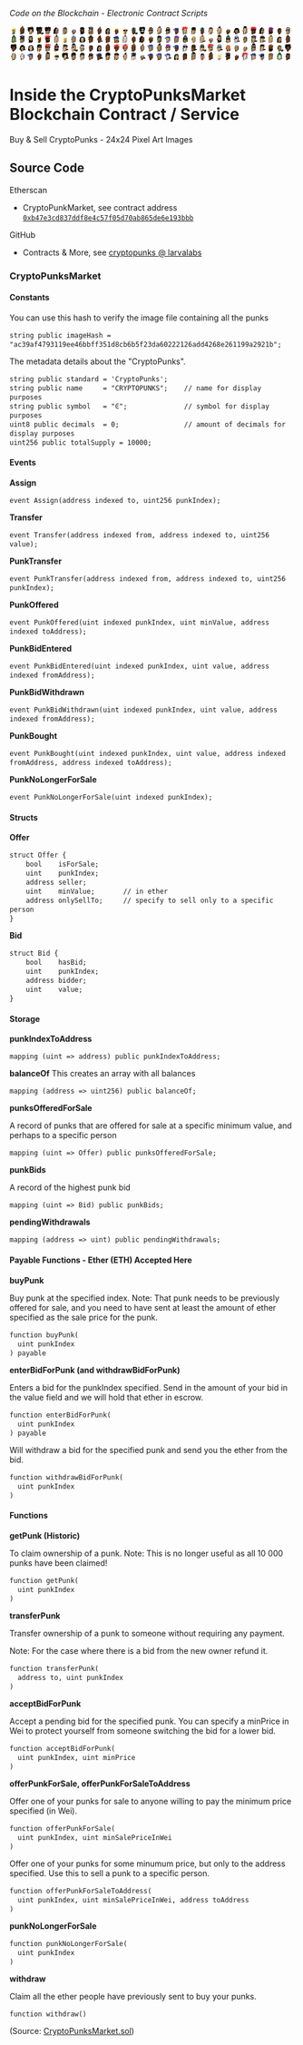 _Code on the Blockchain - Electronic Contract Scripts_

![](../i/punks-banner.png)

# Inside the CryptoPunksMarket Blockchain Contract / Service

Buy & Sell CryptoPunks - 24x24 Pixel Art Images




## Source Code

Etherscan

- CryptoPunkMarket, see contract address [`0xb47e3cd837ddf8e4c57f05d70ab865de6e193bbb`](https://etherscan.io/address/0xb47e3cd837ddf8e4c57f05d70ab865de6e193bbb#code)


GitHub

- Contracts & More, see [cryptopunks @ larvalabs](https://github.com/larvalabs/cryptopunks)




### CryptoPunksMarket

#### Constants

You can use this hash to verify the image file containing all the punks

``` solidity
string public imageHash = "ac39af4793119ee46bbff351d8cb6b5f23da60222126add4268e261199a2921b";
```

The metadata details about the "CryptoPunks".

``` solidity
string public standard = 'CryptoPunks';
string public name     = "CRYPTOPUNKS";    // name for display purposes
string public symbol   = "Ͼ";              // symbol for display purposes
uint8 public decimals  = 0;                // amount of decimals for display purposes
uint256 public totalSupply = 10000;
```

#### Events

**Assign**

``` solidity
event Assign(address indexed to, uint256 punkIndex);
```

**Transfer**

``` solidity
event Transfer(address indexed from, address indexed to, uint256 value);
```

**PunkTransfer**

``` solidity
event PunkTransfer(address indexed from, address indexed to, uint256 punkIndex);
```
**PunkOffered**

``` solidity
event PunkOffered(uint indexed punkIndex, uint minValue, address indexed toAddress);
```
**PunkBidEntered**
``` solidity
event PunkBidEntered(uint indexed punkIndex, uint value, address indexed fromAddress);
```
**PunkBidWithdrawn**
``` solidity
event PunkBidWithdrawn(uint indexed punkIndex, uint value, address indexed fromAddress);
```
**PunkBought**
``` solidity
event PunkBought(uint indexed punkIndex, uint value, address indexed fromAddress, address indexed toAddress);
```
**PunkNoLongerForSale**
``` solidity
event PunkNoLongerForSale(uint indexed punkIndex);
```


#### Structs

**Offer**

``` solidity
struct Offer {
    bool    isForSale;
    uint    punkIndex;
    address seller;
    uint    minValue;       // in ether
    address onlySellTo;     // specify to sell only to a specific person
}
```

**Bid**

``` solidity
struct Bid {
    bool    hasBid;
    uint    punkIndex;
    address bidder;
    uint    value;
}
```


#### Storage

**punkIndexToAddress**
``` solidity
mapping (uint => address) public punkIndexToAddress;
```

**balanceOf**
This creates an array with all balances
``` solidity
mapping (address => uint256) public balanceOf;
```

**punksOfferedForSale**

 A record of punks that are offered for sale at a specific minimum value, and perhaps to a specific person

``` solidity
mapping (uint => Offer) public punksOfferedForSale;
```

**punkBids**

A record of the highest punk bid
``` solidity
mapping (uint => Bid) public punkBids;
```

**pendingWithdrawals**

``` solidity
mapping (address => uint) public pendingWithdrawals;
```



#### Payable Functions  - Ether (ETH) Accepted Here

**buyPunk**

Buy punk at the specified index.
Note: That punk needs to be previously offered for sale,
and you need to have sent at least the amount of ether specified
as the sale price for the punk.

``` solidity
function buyPunk(
  uint punkIndex
) payable
```

**enterBidForPunk  (and withdrawBidForPunk)**

Enters a bid for the punkIndex specified.
Send in the amount of your bid in the value field and we will hold that ether in escrow.

``` solidity
function enterBidForPunk(
  uint punkIndex
) payable
```

Will withdraw a bid for the specified punk and send you the ether from the bid.

``` solidity
function withdrawBidForPunk(
  uint punkIndex
)
```




#### Functions

**getPunk (Historic)**

To claim ownership of a punk.
Note: This is no longer useful as all 10 000 punks have been claimed!

``` solidity
function getPunk(
  uint punkIndex
)
```


**transferPunk**

Transfer ownership of a punk to someone without requiring any payment.

Note: For the case where there is a bid from the new owner refund it.

``` solidity
function transferPunk(
  address to, uint punkIndex
)
```

**acceptBidForPunk**

Accept a pending bid for the specified punk.
You can specify a minPrice in Wei to protect yourself from someone switching the bid for a lower bid.

``` solidity
function acceptBidForPunk(
  uint punkIndex, uint minPrice
)
```


**offerPunkForSale, offerPunkForSaleToAddress**

Offer one of your punks for sale to anyone willing
to pay the minimum price specified (in Wei).

``` solidity
function offerPunkForSale(
  uint punkIndex, uint minSalePriceInWei
)
```

Offer one of your punks for some minumum price,
but only to the address specified.
Use this to sell a punk to a specific person.

``` solidity
function offerPunkForSaleToAddress(
  uint punkIndex, uint minSalePriceInWei, address toAddress
)
```


**punkNoLongerForSale**

``` solidity
function punkNoLongerForSale(
  uint punkIndex
)
```


**withdraw**

Claim all the ether people have previously sent to buy your punks.

``` solidity
function withdraw()
```



(Source: [CryptoPunksMarket.sol](CryptoPunksMarket.sol))



